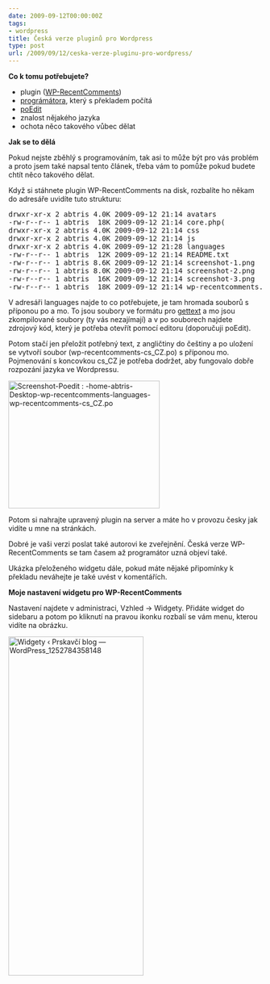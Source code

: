 ```yaml
---
date: 2009-09-12T00:00:00Z
tags:
- wordpress
title: Česká verze pluginů pro Wordpress
type: post
url: /2009/09/12/ceska-verze-pluginu-pro-wordpress/
---
```


<p><strong>Co k tomu potřebujete?</strong></p>
<ul>
<li>plugin (<a href="https://wordpress.org/extend/plugins/wp-recentcomments/">WP-RecentComments</a>)</li>
<li><a href="https://www.neoease.com/">prográmátora</a>, který s překladem počítá</li>
<li><a href="https://www.poedit.net/">poEdit</a></li>
<li>znalost nějakého jazyka</li>
<li>ochota něco takového vůbec dělat</li>
</ul>
<p><strong>Jak se to dělá</strong></p>
<p>Pokud nejste zběhlý s programováním, tak asi to může být pro vás problém a proto jsem také napsal tento článek, třeba vám to pomůže pokud budete chtít něco takového dělat.</p>
<p>Když si stáhnete plugin WP-RecentComments na disk, rozbalíte ho někam do adresáře uvidíte tuto strukturu:</p>
<pre>drwxr-xr-x 2 abtris 4.0K 2009-09-12 21:14 avatars
-rw-r--r-- 1 abtris  18K 2009-09-12 21:14 core.php(
drwxr-xr-x 2 abtris 4.0K 2009-09-12 21:14 css
drwxr-xr-x 2 abtris 4.0K 2009-09-12 21:14 js
drwxr-xr-x 2 abtris 4.0K 2009-09-12 21:28 languages
-rw-r--r-- 1 abtris  12K 2009-09-12 21:14 README.txt
-rw-r--r-- 1 abtris 8.6K 2009-09-12 21:14 screenshot-1.png
-rw-r--r-- 1 abtris 8.0K 2009-09-12 21:14 screenshot-2.png
-rw-r--r-- 1 abtris  16K 2009-09-12 21:14 screenshot-3.png
-rw-r--r-- 1 abtris  18K 2009-09-12 21:14 wp-recentcomments.php</pre>
<p>V adresáři languages najde to co potřebujete, je tam hromada souborů s příponou po a mo. To jsou soubory ve formátu pro <a href="https://en.wikipedia.org/wiki/GNU_gettext">gettext</a> a mo jsou zkompilované soubory (ty vás nezajímají) a v po souborech najdete zdrojový kód, který je potřeba otevřít pomocí editoru (doporučuji poEdit).</p>
<p>Potom stačí jen přeložit potřebný text, z angličtiny do češtiny a po uložení  se vytvoří soubor (wp-recentcomments-cs_CZ.po) s příponou mo. Pojmenování s koncovkou cs_CZ je potřeba dodržet, aby fungovalo dobře rozpozání jazyka ve Wordpressu.</p>
<a href="https://blog.prskavec.net/wp-content/uploads/2009/09/Screenshot-Poedit-home-abtris-Desktop-wp-recentcomments-languages-wp-recentcomments-cs_CZ.po.png"><img src="https://blog.prskavec.net/wp-content/uploads/2009/09/Screenshot-Poedit-home-abtris-Desktop-wp-recentcomments-languages-wp-recentcomments-cs_CZ.po-300x253.png" alt="Screenshot-Poedit : -home-abtris-Desktop-wp-recentcomments-languages-wp-recentcomments-cs_CZ.po" width="300" height="253" class="aligncenter size-medium wp-image-670" /></a>
<p>Potom si nahrajte upravený plugin na server a máte ho v provozu česky jak vidíte u mne na stránkách.</p>
<p>Dobré je vaši verzi poslat také autorovi ke zveřejnění. Česká verze WP-RecentComments se tam časem až programátor uzná objeví také.</p>
<p>Ukázka přeloženého widgetu dále, pokud máte nějaké připomínky k překladu neváhejte je také uvést v komentářích.</p>
<p><strong>Moje nastavení widgetu pro WP-RecentComments</strong></p>
<p>Nastavení najdete v administraci, Vzhled -&gt; Widgety. Přidáte widget do sidebaru a potom po kliknutí na pravou ikonku rozbalí se vám menu, kterou vidíte na obrázku.</p>
<p><img class="aligncenter size-full wp-image-666" src="https://blog.prskavec.net/wp-content/uploads/2009/09/Widgety-‹-Prskavci-blog-—-WordPress_1252784358148.png" alt="Widgety ‹ Prskavčí blog — WordPress_1252784358148" width="268" height="672" /></p>
